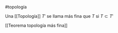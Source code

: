 #topología 

Una [[Topología]] $T'$ se llama más fina que $T$ si $T \subset T'$

[[Teorema topología más fina]]


